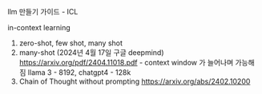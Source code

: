 llm 만들기 가이드 - ICL

in-context learning

1. zero-shot, few shot, many shot
2. many-shot (2024년 4월 17일 구글 deepmind)
https://arxiv.org/pdf/2404.11018.pdf - context window 가 늘어나며 가능해짐
llama 3 - 8192, chatgpt4 - 128k
3. Chain of Thought without prompting
https://arxiv.org/abs/2402.10200

